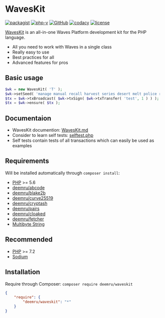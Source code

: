 # WavesKit

[![packagist](https://img.shields.io/packagist/v/deemru/waveskit.svg)](https://packagist.org/packages/deemru/waveskit) [![php-v](https://img.shields.io/packagist/php-v/deemru/waveskit.svg)](https://packagist.org/packages/deemru/waveskit) [![GitHub](https://img.shields.io/github/actions/workflow/status/deemru/WavesKit/php.yml?label=github%20actions)](https://github.com/deemru/WavesKit/actions/workflows/php.yml) [![codacy](https://img.shields.io/codacy/grade/439e2cedcdaf4091be29b7b1755e7c16.svg?label=codacy)](https://app.codacy.com/gh/deemru/WavesKit/files) [![license](https://img.shields.io/packagist/l/deemru/waveskit.svg)](https://packagist.org/packages/deemru/waveskit)

[WavesKit](https://github.com/deemru/WavesKit) is an all-in-one Waves Platform development kit for the PHP language.

- All you need to work with Waves in a single class
- Really easy to use
- Best practices for all
- Advanced features for pros

## Basic usage

```php
$wk = new WavesKit( 'T' );
$wk->setSeed( 'manage manual recall harvest series desert melt police rose hollow moral pledge kitten position add' );
$tx = $wk->txBroadcast( $wk->txSign( $wk->txTransfer( 'test', 1 ) ) );
$tx = $wk->ensure( $tx );
```

## Documentaion

- WavesKit documention: [WavesKit.md](https://github.com/deemru/WavesKit/blob/master/docs/WavesKit.md)
- Consider to learn self tests: [selftest.php](https://github.com/deemru/WavesKit/blob/master/test/selftest.php)
- Self tests contain tests of all transactions which can easily be used as examples

## Requirements

Will be installed automatically through `composer install`:

- [PHP](http://php.net) >= 5.6
- [deemru/abcode](https://packagist.org/packages/deemru/abcode)
- [deemru/blake2b](https://packagist.org/packages/deemru/blake2b)
- [deemru/curve25519](https://packagist.org/packages/deemru/curve25519)
- [deemru/cryptash](https://packagist.org/packages/deemru/cryptash)
- [deemru/pairs](https://packagist.org/packages/deemru/pairs)
- [deemru/cloaked](https://packagist.org/packages/deemru/cloaked)
- [deemru/fetcher](https://packagist.org/packages/deemru/fetcher)
- [Multibyte String](http://php.net/manual/en/book.mbstring.php)

## Recommended

- [PHP](http://php.net) >= 7.2
- [Sodium](http://php.net/manual/en/book.sodium.php)

## Installation

Require through Composer: `composer require deemru/waveskit`

```json
{
    "require": {
        "deemru/waveskit": "*"
    }
}
```
